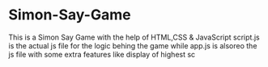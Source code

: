# Simon-Say-Game
This is a Simon Say Game with the help of HTML,CSS & JavaScript
script.js is the actual js file for the logic behing the game
while app.js is alsoreo the js file with some extra features like display of highest sc
